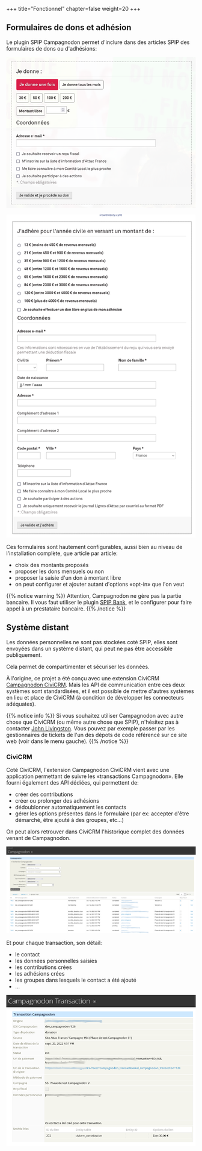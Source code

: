 +++
title="Fonctionnel"
chapter=false
weight=20
+++

## Formulaires de dons et adhésion

Le plugin SPIP Campagnodon permet d'inclure dans des articles SPIP des formulaires de dons ou d'adhésions:

![Don](./images/don.png)

![Adhésion](./images/adhesion.png)

Ces formulaires sont hautement configurables, aussi bien au niveau de l'installation complète, que article par article:

* choix des montants proposés
* proposer les dons mensuels ou non
* proposer la saisie d'un don à montant libre
* on peut configurer et ajouter autant d'options «opt-in» que l'on veut

{{% notice warning %}}
  Attention, Campagnodon ne gère pas la partie bancaire. Il vous faut utiliser le plugin [SPIP Bank](https://github.com/nursit/bank>),
  et le configurer pour faire appel à un prestataire bancaire.
{{% /notice %}}

## Système distant

Les données personnelles ne sont pas stockées coté SPIP, elles sont envoyées dans un système distant, qui peut ne pas être accessible publiquement.

Cela permet de compartimenter et sécuriser les données.

À l'origine, ce projet a été conçu avec une extension CiviCRM [Campagnodon CiviCRM](https://code.globenet.org/attacfr/campagnodon_civicrm).
Mais les API de communication entre ces deux systèmes sont standardisées, et il est possible de mettre d'autres systèmes en lieu et place de CiviCRM (à condition de développer les connecteurs adéquates).

{{% notice info %}}
  Si vous souhaitez utiliser Campagnodon avec autre chose que CiviCRM (ou même autre chose que SPIP), n'hésitez pas à contacter
  [John Livingston](https://www.john-livingston.fr). Vous pouvez par exemple passer par les gestionnaires de tickets de l'un des dépots de code
  référencé sur ce site web (voir dans le menu gauche).
{{% /notice %}}

### CiviCRM

Coté CiviCRM, l'extension Campagnodon CiviCRM vient avec une application permettant de suivre les «transactions Campagnodon».
Elle fourni également des API dédiées, qui permettent de:

* créer des contributions
* créer ou prolonger des adhésions
* dédoublonner automatiquement les contacts
* gérer les options présentes dans le formulaire (par ex: accepter d'être démarché, être ajouté à des groupes, etc...)

On peut alors retrouver dans CiviCRM l'historique complet des données venant de Campagnodon.

![CiviCRM](./images/civicrm.png)

Et pour chaque transaction, son détail:

* le contact
* les données personnelles saisies
* les contributions crées
* les adhésions crées
* les groupes dans lesquels le contact a été ajouté
* ...

![CiviCRM transaction](./images/civicrm_transaction.png)
